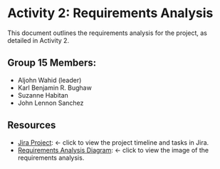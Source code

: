 # Activity 2: Requirements Analysis

This document outlines the requirements analysis for the project, as detailed in Activity 2.

## Group 15 Members:

* Aljohn Wahid (leader)
* Karl Benjamin R. Bughaw
* Suzanne Habitan
* John Lennon Sanchez

## Resources

* [Jira Project](https://foredu.atlassian.net/jira/core/projects/B32G1/timeline?atlOrigin=eyJpIjoiNDcyMWM0OGVjM2YzNGU0YjkwYzNlNTI0YzdlMmZjMzAiLCJwIjoiaiJ9): ← click to view the project timeline and tasks in Jira.
* [Requirements Analysis Diagram](INTE301_IT3-2_Act2_Grp15.png): ← click to view the image of the requirements analysis.
